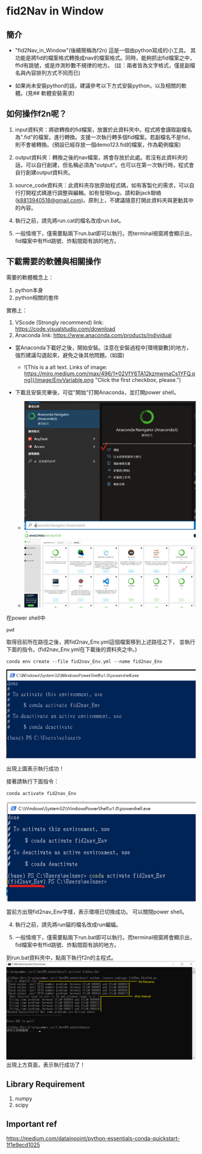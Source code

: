 # fid2Nav in Window
## 簡介
- "fid2Nav_in_Window"(後續簡稱為f2n) 這是一個由python寫成的小工具。
其功能是將fid的檔案格式轉換成nav的檔案格式。同時，能夠抓出fid檔案之中，ffid有跳號，或是炸測秒數不規律的地方。
(註：兩者皆為文字格式，僅是副檔名與內容排列方式不同而已)

<!-- - 如果已經安裝了python，那麼您可以試試直接滑鼠左鍵兩下run.bat這個檔案。理論上應該就可以執行。 -->

- 如果尚未安裝python的話，建議參考以下方式安裝python，以及相關的軟體。(見## 軟體安裝需求)

## 如何操作f2n呢？
1. input資料夾：將欲轉換的fid檔案，放置於此資料夾中。程式將會讀取副檔名為".fid"的檔案，進行轉換。支援一次執行轉多個fid檔案。若副檔名不是fid，則不會被轉換。(預設已經存放一個demo123.fid的檔案，作為範例檔案)

2. output資料夾：轉換之後的nav檔案，將會存放於此處。若沒有此資料夾的話，可以自行創建，但名稱必須為"output"。也可以在第一次執行時，程式會自行創建output資料夾。

3. source_code資料夾：此資料夾存放原始程式碼，如有客製化的需求，可以自行打開程式碼進行調整與編輯。如有發現bug，請和新jack聯絡(k8813940518@gmail.com)。原則上，不建議隨意打開此資料夾與更動其中的內容。

4. 執行之前，請先將run.cat的檔名改成run.bat。

5. 一般情境下，僅需要點兩下run.bat即可以執行。而terminal視窗將會顯示出，fid檔案中有ffid跳號、炸點間距有誤的地方。

## 下載需要的軟體與相關操作
需要的軟體概念上：

1. python本身
2. python相關的套件

實務上：
1. VScode (Strongly recommend) link: https://code.visualstudio.com/download
2. Anaconda link: https://www.anaconda.com/products/individual

- 當Anaconda下載好之後，開始安裝。注意在安裝過程中[環境變數]的地方，強烈建議勾選起來，避免之後其他問題。(如圖)

    - ![This is a alt text. Links of image: https://miro.medium.com/max/496/1*02VfY6TA12kzmwmaCs1YFQ.png](/image/EnvVariable.png "Click the first checkbox, please.")

- 下載且安裝完畢後，可從"開始"打開Anaconda，並打開power shell。
    
    - ![This is a alt text. Start Anaconda](/image/StartAnaconda.png "Start Anaconda")
    - ![This is a alt text. Start Anaconda](/image/OpenPowerShell.png "Open powershell")



在power shell中
```
pwd
```
取得目前所在路徑之後，將fid2nav_Env.yml這個檔案移到上述路徑之下，
並執行下面的指令。(fid2nav_Env.yml在下載後的資料夾之中。)

```
conda env create --file fid2nav_Env.yml --name fid2nav_Env
```

![This is a alt text. createEnvSuccessfully](/image/createEnvSuccessfully.png "createEnvSuccessfully")

出現上圖表示執行成功！

接著請執行下面指令：
```
conda activate fid2nav_Env
```
![This is a alt text. activateEnvSuccessfully](/image/activateEnvSuccessfully.png "activateEnvSuccessfullyn")

當前方出現fid2nav_Env字樣，表示環境已切換成功。
可以關閉power shell。

4. 執行之前，請先將run貓的檔名改成run蝙蝠。

5. 一般情境下，僅需要點兩下run.bat即可以執行。而terminal視窗將會顯示出，fid檔案中有ffid跳號、炸點間距有誤的地方。

到run.bat資料夾中，點兩下執行f2n的主程式。
![This is a alt text. activateEnvSuccessfully](/image/runSuccessfully-20220322.png "activateEnvSuccessfullyn")
出現上方頁面，表示執行成功了！
## Library Requirement
1. numpy
2. scipy

## Important ref
https://medium.com/datainpoint/python-essentials-conda-quickstart-1f1e9ecd1025
